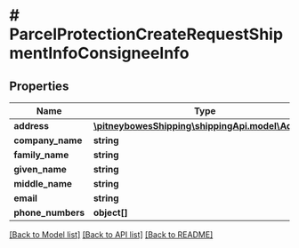 # # ParcelProtectionCreateRequestShipmentInfoConsigneeInfo

## Properties

Name | Type | Description | Notes
------------ | ------------- | ------------- | -------------
**address** | [**\pitneybowesShipping\shippingApi.model\Address**](Address.md) |  | [optional] 
**company_name** | **string** |  | [optional] 
**family_name** | **string** |  | [optional] 
**given_name** | **string** |  | [optional] 
**middle_name** | **string** |  | [optional] 
**email** | **string** |  | [optional] 
**phone_numbers** | **object[]** |  | [optional] 

[[Back to Model list]](../../README.md#documentation-for-models) [[Back to API list]](../../README.md#documentation-for-api-endpoints) [[Back to README]](../../README.md)


